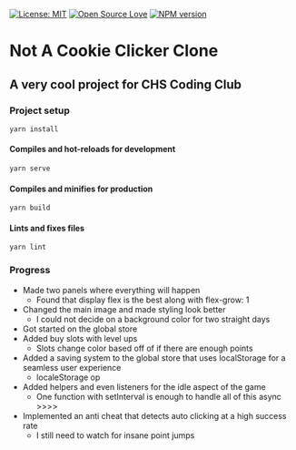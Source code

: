 [![License: MIT](https://img.shields.io/badge/License-MIT-yellow.svg)](https://opensource.org/licenses/MIT)
[![Open Source Love](https://badges.frapsoft.com/os/v3/open-source.svg?v=102)](https://github.com/ellerbrock/open-source-badge/)
[![NPM version](https://badge.fury.io/js/badge-list.svg)](http://badge.fury.io/js/badge-list)
# Not A Cookie Clicker Clone
## A very cool project for CHS Coding Club

### Project setup
```
yarn install
```

#### Compiles and hot-reloads for development
```
yarn serve
```

#### Compiles and minifies for production
```
yarn build
```

#### Lints and fixes files
```
yarn lint
```

### Progress
* Made two panels where everything will happen
    * Found that display flex is the best along with flex-grow: 1
* Changed the main image and made styling look better
    * I could not decide on a background color for two straight days
* Got started on the global store
* Added buy slots with level ups
    * Slots change color based off of if there are enough points
* Added a saving system to the global store that uses localStorage for a seamless user experience
    * localeStorage op
* Added helpers and even listeners for the idle aspect of the game
    * One function with setInterval is enough to handle all of this async >>>>
* Implemented an anti cheat that detects auto clicking at a high success rate
    * I still need to watch for insane point jumps
